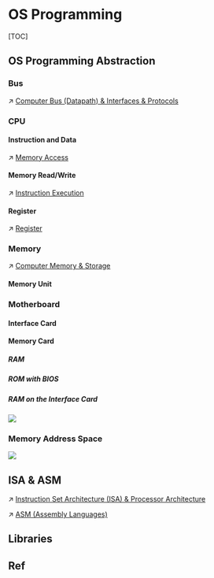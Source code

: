 # OS Programming

[TOC]



## OS Programming Abstraction
### Bus
↗ [Computer Bus (Datapath) & Interfaces & Protocols](../../🧬%20Computer%20System/Computer%20Architecture/Computer%20Microarchitectures%20(Computer%20Organization)%20&%20von%20Neumann%20Model/Computer%20Bus%20(Datapath)%20&%20Interfaces%20&%20Protocols/Computer%20Bus%20(Datapath)%20&%20Interfaces%20&%20Protocols.md)


### CPU
#### Instruction and Data
↗ [Memory Access](../../🛣️%20Program%20Execution%20&%20Compilation%20System/🧙🏿‍♀️%20Execution%20(Runtime)/Instruction%20Execution/Memory%20Access.md)

#### Memory Read/Write
↗ [Instruction Execution](../../🛣️%20Program%20Execution%20&%20Compilation%20System/🧙🏿‍♀️%20Execution%20(Runtime)/Instruction%20Execution/Instruction%20Execution.md)

#### Register
↗ [Register](../../🧬%20Computer%20System/Computer%20Architecture/Computer%20Microarchitectures%20(Computer%20Organization)%20&%20von%20Neumann%20Model/Computer%20Processors/Microprocessors%20Unit%20(MPU)/CPU%20(Central%20Processing%20Unit)/📌%20Basic%20CPU%20Components/Register.md)


### Memory
↗ [Computer Memory & Storage](../../🧬%20Computer%20System/Computer%20Architecture/Computer%20Microarchitectures%20(Computer%20Organization)%20&%20von%20Neumann%20Model/Computer%20Memory%20&%20Storage/Computer%20Memory%20&%20Storage.md)

#### Memory Unit


### Motherboard
#### Interface Card

#### Memory Card
##### RAM

##### ROM with BIOS

##### RAM on the Interface Card

![](../../../../../Assets/Pics/Screenshot%202023-03-01%20at%2011.08.01%20AM.png)


### Memory Address Space
![](../../../../../Assets/Pics/Screenshot%202023-03-01%20at%2011.08.25%20AM.png)



## ISA & ASM

↗ [Instruction Set Architecture (ISA) & Processor Architecture](../../🧬%20Computer%20System/Computer%20Architecture/Instruction%20Set%20Architecture%20(ISA)%20&%20Processor%20Architecture/Instruction%20Set%20Architecture%20(ISA)%20&%20Processor%20Architecture.md)

↗ [ASM (Assembly Languages)](../../👩‍💻%20Programming%20Methodology%20and%20Languages/ASM%20(Assembly%20Languages)/ASM%20(Assembly%20Languages).md)



## Libraries

## Ref

